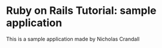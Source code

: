 # Ruby on Rails Tutorial: sample application

This is a sample application made by Nicholas Crandall

